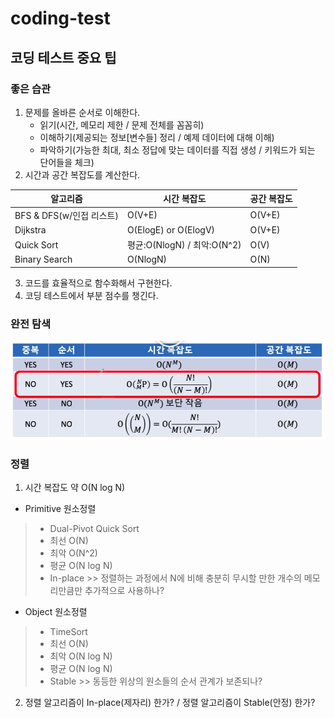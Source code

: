 # coding-test

## 코딩 테스트 중요 팁

### 좋은 습관
1. 문제를 올바른 순서로 이해한다.
    - 읽기(시간, 메모리 제한 / 문제 전체를 꼼꼼히)
    - 이해하기(제공되는 정보[변수들] 정리 / 예제 데이터에 대해 이해)
    - 파악하기(가능한 최대, 최소 정답에 맞는 데이터를 직접 생성 / 키워드가 되는 단어들을 체크)
2. 시간과 공간 복잡도를 계산한다.

| 알고리즘              | 시간 복잡도              | 공간 복잡도 |
|---------------------|-------------------------|--------|
| BFS & DFS(w/인접 리스트) | O(V+E)                  | O(V+E) |
| Dijkstra            | O(ElogE) or O(ElogV)    | O(V+E) |
| Quick Sort          | 평균:O(NlogN) / 최악:O(N^2) | O(V)   |
| Binary Search       | O(NlogN)                | O(N)   |

3. 코드를 효율적으로 함수화해서 구현한다.
4. 코딩 테스트에서 부분 점수를 챙긴다.

### 완전 탐색
![img.png](img.png)

### 정렬
1. 시간 복잡도 약 O(N log N)
 - Primitive 원소정렬
 >  - Dual-Pivot Quick Sort
 >  - 최선 O(N)
 >  - 최악 O(N^2)
 >  - 평균 O(N log N)
 >  - In-place >> 정렬하는 과정에서 N에 비해 충분히 무시할 만한 개수의 메모리만큼만 추가적으로 사용하나?
 - Object 원소정렬
 >  - TimeSort
 >  - 최선 O(N)
 >  - 최악 O(N log N)
 >  - 평균 O(N log N)
 >  - Stable >> 동등한 위상의 원소들의 순서 관계가 보존되나?
 2. 정렬 알고리즘이 In-place(제자리) 한가? / 정렬 알고리즘이 Stable(안정) 한가?